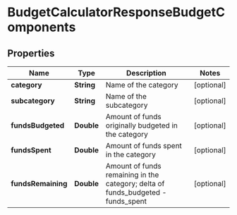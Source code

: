 
# BudgetCalculatorResponseBudgetComponents

## Properties
Name | Type | Description | Notes
------------ | ------------- | ------------- | -------------
**category** | **String** | Name of the category |  [optional]
**subcategory** | **String** | Name of the subcategory |  [optional]
**fundsBudgeted** | **Double** | Amount of funds originally budgeted in the category |  [optional]
**fundsSpent** | **Double** | Amount of funds spent in the category |  [optional]
**fundsRemaining** | **Double** | Amount of funds remaining in the category; delta of funds_budgeted - funds_spent |  [optional]



